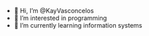 - 👋 Hi, I’m @KayVasconcelos
- 👀 I’m interested in programming
- 🌱 I’m currently learning information systems

<!---
KayVasconcelos/KayVasconcelos is a ✨ special ✨ repository because its `README.md` (this file) appears on your GitHub profile.
You can click the Preview link to take a look at your changes.
--->
